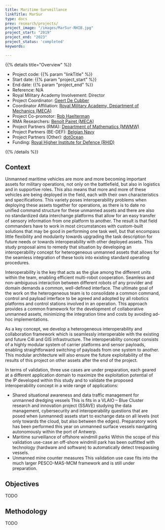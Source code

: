 ```yaml
---
title: Maritime Surveillance 
linkTitle: MarSur
type: docs
prev: research/projects/
project_image: "/images/MarSur-RHIB.jpg"
project_start: "2019"
project_end: "2023"
project_status: 'completed'
keywords:

---
```


{{% details title="Overview" %}}

- Project code: {{% param "linkTitle" %}}
- Start date: {{% param "project_start" %}}
- End date: {{% param "project_end" %}}
- Reference: N/A
- Royal Military Academy Involvement: Director
- Project Coordinator: [Geert De Cubber](https://mecatron.rma.ac.be/index.php/people/geert-de-cubber/)
- Coordinator Affiliation: [Royal Military Academy, Department of Mechanics (MECA)](https://mecatron.rma.ac.be/)
- Project Co-promotor: [Rob Haelterman](https://researchportal.rma.ac.be/en/persons/robby-haelterman)
- RMA Researchers: [Benoît Pairet (MECA)](https://mecatron.rma.ac.be/index.php/people/benoit-pairet/)
- Project Partners (RMA): [Department of Mathematics (MWMW)](https://researchportal.rma.ac.be/en/organisations/mathematics)
- Project Partners (BE-DEF): [Belgian Navy](https://www.mil.be/nl/over-defensie/marinecomponent/)
- Project Partners (Other): [dotOcean](https://www.dotocean.eu/) 
- Funding: [Royal Higher Institute for Defence (RHID)](https://www.defence-institute.be/)

{{% /details %}}


## Context
Unmanned maritime vehicles are more and more becoming important assets for military operations, not only on the battlefield, but also in logistics and in supportive roles. This also means that more and more of these vehicles are being deployed in the field, each with their own characteristics and specifications. This variety poses interoperability problems when deploying these assets together for operations, as there is to date no unified command structure for these unmanned assets and there are also no standardized data interchange platforms that allow for an easy transfer of sensory information from one platform to another. The result is that field commanders have to work in most circumstances with custom-built solutions that may be good in performing one task well, but that encompass little flexibility and modularity towards upgrading the task description for future needs or towards interoperability with other deployed assets. This study proposal aims to remedy that situation by developing an interoperability concept for heterogeneous unmanned assets that allows for the seamless integration of these tools into existing standard operating procedures.

Interoperability is the key that acts as the glue among the different units within the team, enabling efficient multi-robot cooperation. Seamless and non-ambiguous interaction between different robots of any provider and domain demands a common, well-defined interface. The ultimate goal of the work on the heterogeneous team is to consolidate a common command, control and payload interface to be agreed and adopted by all robotics platforms and control stations involved in an operation. This approach provides a common framework for the development of collaborative unmanned assets, minimizing the integration time and costs by avoiding ad-hoc implementations.

As a key concept, we develop a heterogeneous interoperability and collaboration framework which is seamlessly interoperable with the existing and future C4I and GIS infrastructure. The interoperability concept consists of a highly modular system of carrier platforms and sensor payloads, enabling straightforward switching of payloads from one system to another. This modular architecture will also ensure the future exploitability of the results of this project on other assets after the end of the project.

In terms of validation, three use cases are under preparation, each geared at a different application domain to maximize the exploitation potential of the IP developed within this study and to validate the proposed interoperability concept in a wide range of applications:

- Shared situational awareness and data traffic management for unmanned dredging vessels
This is fits in a VLAIO – Blue Cluster research and innovation project (SSAVE) studying the data management, cybersecurity and interoperability questions that are posed when (unmanned) assets start to exchange data on all levels (not only towards the cloud, but also between the edges). Preparatory work has been performed this year on unmanned surface vessels navigating autonomously within the port of Antwerp.
- Maritime surveillance of offshore windmill parks
Within the scope of this validation use-case an off-shore windmill park has been outfitted with technology (hardware and software) to automatically detect trespassing vessels.
- Unmanned mine counter measures
This validation use case fits into the much larger PESCO-MAS-MCM framework and is still under preparation.

## Objectives
TODO

## Methodology
TODO